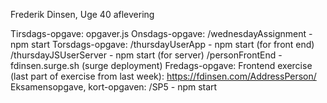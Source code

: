 Frederik Dinsen, Uge 40 aflevering

Tirsdags-opgave: opgaver.js
Onsdags-opgave: /wednesdayAssignment - npm start
Torsdags-opgave: 
    /thursdayUserApp - npm start (for front end)
    /thursdayJSUserServer - npm start (for server)
    /personFrontEnd - fdinsen.surge.sh (surge deployment)
Fredags-opgave: 
    Frontend exercise (last part of exercise from last week):
        https://fdinsen.com/AddressPerson/
    Eksamensopgave, kort-opgaven: 
        /SP5 - npm start
    